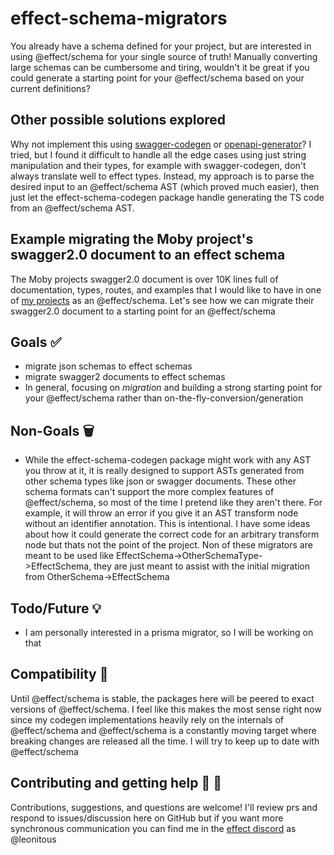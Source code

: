 # effect-schema-migrators

You already have a schema defined for your project, but are interested in using @effect/schema for your single source of truth! Manually converting large schemas can be cumbersome and tiring, wouldn't it be great if you could generate a starting point for your @effect/schema based on your current definitions?

## Other possible solutions explored

Why not implement this using [swagger-codegen](https://github.com/swagger-api/swagger-codegen) or [openapi-generator](https://github.com/OpenAPITools/openapi-generator)? I tried, but I found it difficult to handle all the edge cases using just string manipulation and their types, for example with swagger-codegen, don't always translate well to effect types. Instead, my approach is to parse the desired input to an @effect/schema AST (which proved much easier), then just let the effect-schema-codegen package handle generating the TS code from an @effect/schema AST.

## Example migrating the Moby project's swagger2.0 document to an effect schema

The Moby projects swagger2.0 document is over 10K lines full of documentation, types, routes, and examples that I would like to have in one of [my projects](https://github.com/leonitousconforti/the-moby-effect) as an @effect/schema. Let's see how we can migrate their swagger2.0 document to a starting point for an @effect/schema

## Goals :white_check_mark:

- migrate json schemas to effect schemas
- migrate swagger2 documents to effect schemas
- In general, focusing on *migration* and building a strong starting point for your @effect/schema rather than on-the-fly-conversion/generation

## Non-Goals :wastebasket:

- While the effect-schema-codegen package might work with any AST you throw at it, it is really designed to support ASTs generated from other schema types like json or swagger documents. These other schema formats can't support the more complex features of @effect/schema, so most of the time I pretend like they aren't there. For example, it will throw an error if you give it an AST transform node without an identifier annotation. This is intentional. I have some ideas about how it could generate the correct code for an arbitrary transform node but thats not the point of the project. Non of these migrators are meant to be used like EffectSchema->OtherSchemaType->EffectSchema, they are just meant to assist with the initial migration from OtherSchema->EffectSchema

## Todo/Future :bulb:

- I am personally interested in a prisma migrator, so I will be working on that

## Compatibility :closed_lock_with_key:

Until @effect/schema is stable, the packages here will be peered to exact versions of @effect/schema. I feel like this makes the most sense right now since my codegen implementations heavily rely on the internals of @effect/schema and @effect/schema is a constantly moving target where breaking changes are released all the time. I will try to keep up to date with @effect/schema

## Contributing and getting help :speech_balloon: :beers:

Contributions, suggestions, and questions are welcome! I'll review prs and respond to issues/discussion here on GitHub but if you want more synchronous communication you can find me in the [effect discord](https://discord.gg/effect-ts) as @leonitous
